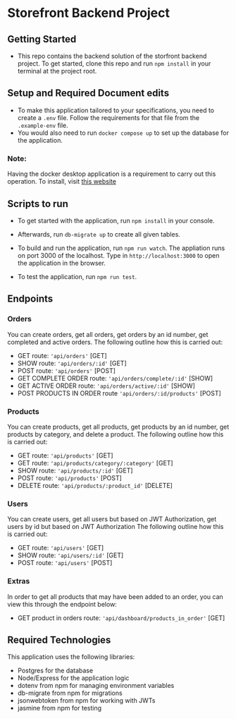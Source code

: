 # Storefront Backend Project

## Getting Started
- This repo contains the backend solution of the storfront backend project. To get started, clone this repo and run `npm install` in your terminal at the project root. 

## Setup and Required Document edits 
- To make this application tailored to your specifications, you need to create a `.env` file. Follow the requirements for that file from the `.example-env` file.
- You would also need to run `docker compose up` to set up the database for the application. 
### Note:
 Having the docker desktop application is a requirement to carry out this operation. To install, visit [this website](https://docs.docker.com/engine/install/)

## Scripts to run
- To get started with the application, run <code>npm install</code> in your console.

- Afterwards, run `db-migrate up` to create all given tables.

- To build and run the application, run <code>npm run watch</code>. The appliation runs on port 3000 of the localhost. Type in `http://localhost:3000` to open the application in the browser.

- To test the application, run <code>npm run test</code>.

## Endpoints

### Orders
You can create orders, get all orders, get orders by an id number, get completed and active orders. The following outline how this is carried out:

- GET route: `'api/orders'` [GET]
- SHOW route: `'api/orders/:id'` [GET]
- POST route: `'api/orders'` [POST] 
- GET COMPLETE ORDER route: `'api/orders/complete/:id'` [SHOW]
- GET ACTIVE ORDER route: `'api/orders/active/:id'` [SHOW]
- POST PRODUCTS IN ORDER route `'api/orders/:id/products'` [POST]

### Products
You can create products, get all products, get products by an id number, get products by category, and delete a product. The following outline how this is carried out:

- GET route: `'api/products'` [GET]
- GET route: `'api/products/category/:category'` [GET]
- SHOW route: `'api/products/:id'` [GET]
- POST route: `'api/products'` [POST] 
- DELETE route: `'api/products/:product_id'` [DELETE]

### Users
You can create users, get all users but based on JWT Authorization, get users by id but based on JWT Authorization The following outline how this is carried out:

- GET route: `'api/users'` [GET]
- SHOW route: `'api/users/:id'` [GET]
- POST route: `'api/users'` [POST] 

### Extras
In order to get all products that may have been added to an order, you can view this through the endpoint below:

- GET product in orders route: `'api/dashboard/products_in_order'` [GET]

## Required Technologies
This application uses the following libraries:
- Postgres for the database
- Node/Express for the application logic
- dotenv from npm for managing environment variables
- db-migrate from npm for migrations
- jsonwebtoken from npm for working with JWTs
- jasmine from npm for testing

